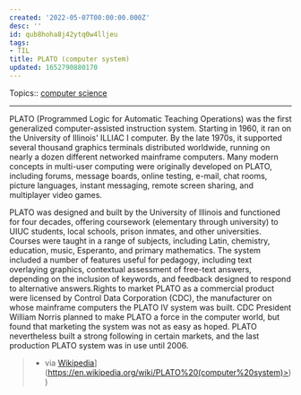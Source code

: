 ```yaml
---
created: '2022-05-07T00:00:00.000Z'
desc: ''
id: qub8hoha8j42ytq0w4lljeu
tags:
- TIL
title: PLATO (computer system)
updated: 1652790880170
---
```

   
Topics::  [computer science](../topics/computer%20science.md)   
   
   
---   
   
PLATO (Programmed Logic for Automatic Teaching Operations) was the first generalized computer-assisted instruction system. Starting in 1960, it ran on the University of Illinois' ILLIAC I computer. By the late 1970s, it supported several thousand graphics terminals distributed worldwide, running on nearly a dozen different networked mainframe computers. Many modern concepts in multi-user computing were originally developed on PLATO, including forums, message boards, online testing, e-mail, chat rooms, picture languages, instant messaging, remote screen sharing, and multiplayer video games.   
   
PLATO was designed and built by the University of Illinois and functioned for four decades, offering coursework (elementary through university) to UIUC students, local schools, prison inmates, and other universities. Courses were taught in a range of subjects, including Latin, chemistry, education, music, Esperanto, and primary mathematics. The system included a number of features useful for pedagogy, including text overlaying graphics, contextual assessment of free-text answers, depending on the inclusion of keywords, and feedback designed to respond to alternative answers.Rights to market PLATO as a commercial product were licensed by Control Data Corporation (CDC), the manufacturer on whose mainframe computers the PLATO IV system was built. CDC President William Norris planned to make PLATO a force in the computer world, but found that marketing the system was not as easy as hoped. PLATO nevertheless built a strong following in certain markets, and the last production PLATO system was in use until 2006.   
   
> - via [Wikipedia](<[https://en.wikipedia.org/wiki/PLATO%20(computer%20system)>)](https://en.wikipedia.org/wiki/PLATO%20(computer%20system)>))